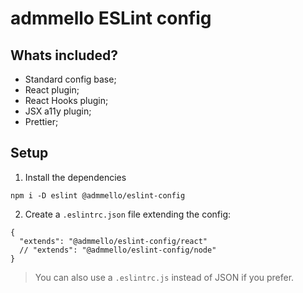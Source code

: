 # admmello ESLint config

## Whats included?

- Standard config base;
- React plugin;
- React Hooks plugin;
- JSX a11y plugin;
- Prettier;

## Setup

1. Install the dependencies
```
npm i -D eslint @admmello/eslint-config
```

2. Create a `.eslintrc.json` file extending the config:
```
{
  "extends": "@admmello/eslint-config/react"
  // "extends": "@admmello/eslint-config/node"
}
```

> You can also use a `.eslintrc.js` instead of JSON if you prefer.